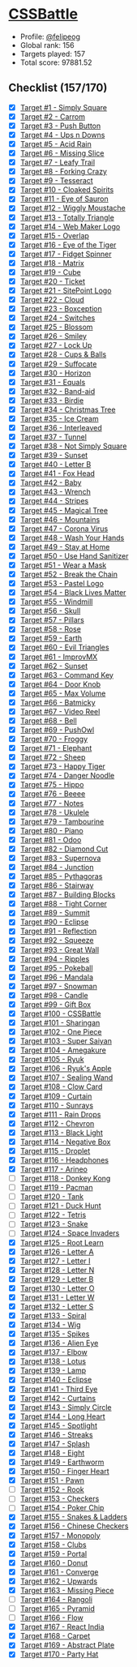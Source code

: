 # [CSSBattle](https://cssbattle.dev)

- Profile: [@felipeog](https://cssbattle.dev/player/felipeog)
- Global rank: 156
- Targets played: 157
- Total score: 97881.52

## Checklist (157/170)

- [x] [Target <span>#</span>1 - Simply Square](./shared/targets/001.ts)
- [x] [Target <span>#</span>2 - Carrom](./shared/targets/002.ts)
- [x] [Target <span>#</span>3 - Push Button](./shared/targets/003.ts)
- [x] [Target <span>#</span>4 - Ups n Downs](./shared/targets/004.ts)
- [x] [Target <span>#</span>5 - Acid Rain](./shared/targets/005.ts)
- [x] [Target <span>#</span>6 - Missing Slice](./shared/targets/006.ts)
- [x] [Target <span>#</span>7 - Leafy Trail](./shared/targets/007.ts)
- [x] [Target <span>#</span>8 - Forking Crazy](./shared/targets/008.ts)
- [x] [Target <span>#</span>9 - Tesseract](./shared/targets/009.ts)
- [x] [Target <span>#</span>10 - Cloaked Spirits](./shared/targets/010.ts)
- [x] [Target <span>#</span>11 - Eye of Sauron](./shared/targets/011.ts)
- [x] [Target <span>#</span>12 - Wiggly Moustache](./shared/targets/012.ts)
- [x] [Target <span>#</span>13 - Totally Triangle](./shared/targets/013.ts)
- [x] [Target <span>#</span>14 - Web Maker Logo](./shared/targets/014.ts)
- [x] [Target <span>#</span>15 - Overlap](./shared/targets/015.ts)
- [x] [Target <span>#</span>16 - Eye of the Tiger](./shared/targets/016.ts)
- [x] [Target <span>#</span>17 - Fidget Spinner](./shared/targets/017.ts)
- [x] [Target <span>#</span>18 - Matrix](./shared/targets/018.ts)
- [x] [Target <span>#</span>19 - Cube](./shared/targets/019.ts)
- [x] [Target <span>#</span>20 - Ticket](./shared/targets/020.ts)
- [x] [Target <span>#</span>21 - SitePoint Logo](./shared/targets/021.ts)
- [x] [Target <span>#</span>22 - Cloud](./shared/targets/022.ts)
- [x] [Target <span>#</span>23 - Boxception](./shared/targets/023.ts)
- [x] [Target <span>#</span>24 - Switches](./shared/targets/024.ts)
- [x] [Target <span>#</span>25 - Blossom](./shared/targets/025.ts)
- [x] [Target <span>#</span>26 - Smiley](./shared/targets/026.ts)
- [x] [Target <span>#</span>27 - Lock Up](./shared/targets/027.ts)
- [x] [Target <span>#</span>28 - Cups & Balls](./shared/targets/028.ts)
- [x] [Target <span>#</span>29 - Suffocate](./shared/targets/029.ts)
- [x] [Target <span>#</span>30 - Horizon](./shared/targets/030.ts)
- [x] [Target <span>#</span>31 - Equals](./shared/targets/031.ts)
- [x] [Target <span>#</span>32 - Band-aid](./shared/targets/032.ts)
- [x] [Target <span>#</span>33 - Birdie](./shared/targets/033.ts)
- [x] [Target <span>#</span>34 - Christmas Tree](./shared/targets/034.ts)
- [x] [Target <span>#</span>35 - Ice Cream](./shared/targets/035.ts)
- [x] [Target <span>#</span>36 - Interleaved](./shared/targets/036.ts)
- [x] [Target <span>#</span>37 - Tunnel](./shared/targets/037.ts)
- [x] [Target <span>#</span>38 - Not Simply Square](./shared/targets/038.ts)
- [x] [Target <span>#</span>39 - Sunset](./shared/targets/039.ts)
- [x] [Target <span>#</span>40 - Letter B](./shared/targets/040.ts)
- [x] [Target <span>#</span>41 - Fox Head](./shared/targets/041.ts)
- [x] [Target <span>#</span>42 - Baby](./shared/targets/042.ts)
- [x] [Target <span>#</span>43 - Wrench](./shared/targets/043.ts)
- [x] [Target <span>#</span>44 - Stripes](./shared/targets/044.ts)
- [x] [Target <span>#</span>45 - Magical Tree](./shared/targets/045.ts)
- [x] [Target <span>#</span>46 - Mountains](./shared/targets/046.ts)
- [x] [Target <span>#</span>47 - Corona Virus](./shared/targets/047.ts)
- [x] [Target <span>#</span>48 - Wash Your Hands](./shared/targets/048.ts)
- [x] [Target <span>#</span>49 - Stay at Home](./shared/targets/049.ts)
- [x] [Target <span>#</span>50 - Use Hand Sanitizer](./shared/targets/050.ts)
- [x] [Target <span>#</span>51 - Wear a Mask](./shared/targets/051.ts)
- [x] [Target <span>#</span>52 - Break the Chain](./shared/targets/052.ts)
- [x] [Target <span>#</span>53 - Pastel Logo](./shared/targets/053.ts)
- [x] [Target <span>#</span>54 - Black Lives Matter](./shared/targets/054.ts)
- [x] [Target <span>#</span>55 - Windmill](./shared/targets/055.ts)
- [x] [Target <span>#</span>56 - Skull](./shared/targets/056.ts)
- [x] [Target <span>#</span>57 - Pillars](./shared/targets/057.ts)
- [x] [Target <span>#</span>58 - Rose](./shared/targets/058.ts)
- [x] [Target <span>#</span>59 - Earth](./shared/targets/059.ts)
- [x] [Target <span>#</span>60 - Evil Triangles](./shared/targets/060.ts)
- [x] [Target <span>#</span>61 - ImprovMX](./shared/targets/061.ts)
- [x] [Target <span>#</span>62 - Sunset](./shared/targets/062.ts)
- [x] [Target <span>#</span>63 - Command Key](./shared/targets/063.ts)
- [x] [Target <span>#</span>64 - Door Knob](./shared/targets/064.ts)
- [x] [Target <span>#</span>65 - Max Volume](./shared/targets/065.ts)
- [x] [Target <span>#</span>66 - Batmicky](./shared/targets/066.ts)
- [x] [Target <span>#</span>67 - Video Reel](./shared/targets/067.ts)
- [x] [Target <span>#</span>68 - Bell](./shared/targets/068.ts)
- [x] [Target <span>#</span>69 - PushOwl](./shared/targets/069.ts)
- [x] [Target <span>#</span>70 - Froggy](./shared/targets/070.ts)
- [x] [Target <span>#</span>71 - Elephant](./shared/targets/071.ts)
- [x] [Target <span>#</span>72 - Sheep](./shared/targets/072.ts)
- [x] [Target <span>#</span>73 - Happy Tiger](./shared/targets/073.ts)
- [x] [Target <span>#</span>74 - Danger Noodle](./shared/targets/074.ts)
- [x] [Target <span>#</span>75 - Hippo](./shared/targets/075.ts)
- [x] [Target <span>#</span>76 - Beeee](./shared/targets/076.ts)
- [x] [Target <span>#</span>77 - Notes](./shared/targets/077.ts)
- [x] [Target <span>#</span>78 - Ukulele](./shared/targets/078.ts)
- [x] [Target <span>#</span>79 - Tambourine](./shared/targets/079.ts)
- [x] [Target <span>#</span>80 - Piano](./shared/targets/080.ts)
- [x] [Target <span>#</span>81 - Odoo](./shared/targets/081.ts)
- [x] [Target <span>#</span>82 - Diamond Cut](./shared/targets/082.ts)
- [x] [Target <span>#</span>83 - Supernova](./shared/targets/083.ts)
- [x] [Target <span>#</span>84 - Junction](./shared/targets/084.ts)
- [x] [Target <span>#</span>85 - Pythagoras](./shared/targets/085.ts)
- [x] [Target <span>#</span>86 - Stairway](./shared/targets/086.ts)
- [x] [Target <span>#</span>87 - Building Blocks](./shared/targets/087.ts)
- [x] [Target <span>#</span>88 - Tight Corner](./shared/targets/088.ts)
- [x] [Target <span>#</span>89 - Summit](./shared/targets/089.ts)
- [x] [Target <span>#</span>90 - Eclipse](./shared/targets/090.ts)
- [x] [Target <span>#</span>91 - Reflection](./shared/targets/091.ts)
- [x] [Target <span>#</span>92 - Squeeze](./shared/targets/092.ts)
- [x] [Target <span>#</span>93 - Great Wall](./shared/targets/093.ts)
- [x] [Target <span>#</span>94 - Ripples](./shared/targets/094.ts)
- [x] [Target <span>#</span>95 - Pokeball](./shared/targets/095.ts)
- [x] [Target <span>#</span>96 - Mandala](./shared/targets/096.ts)
- [x] [Target <span>#</span>97 - Snowman](./shared/targets/097.ts)
- [x] [Target <span>#</span>98 - Candle](./shared/targets/098.ts)
- [x] [Target <span>#</span>99 - Gift Box](./shared/targets/099.ts)
- [x] [Target <span>#</span>100 - CSSBattle](./shared/targets/100.ts)
- [x] [Target <span>#</span>101 - Sharingan](./shared/targets/101.ts)
- [x] [Target <span>#</span>102 - One Piece](./shared/targets/102.ts)
- [x] [Target <span>#</span>103 - Super Saiyan](./shared/targets/103.ts)
- [x] [Target <span>#</span>104 - Amegakure](./shared/targets/104.ts)
- [x] [Target <span>#</span>105 - Ryuk](./shared/targets/105.ts)
- [x] [Target <span>#</span>106 - Ryuk's Apple](./shared/targets/106.ts)
- [x] [Target <span>#</span>107 - Sealing Wand](./shared/targets/107.ts)
- [x] [Target <span>#</span>108 - Clow Card](./shared/targets/108.ts)
- [x] [Target <span>#</span>109 - Curtain](./shared/targets/109.ts)
- [x] [Target <span>#</span>110 - Sunrays](./shared/targets/110.ts)
- [x] [Target <span>#</span>111 - Rain Drops](./shared/targets/111.ts)
- [x] [Target <span>#</span>112 - Chevron](./shared/targets/112.ts)
- [x] [Target <span>#</span>113 - Black Light](./shared/targets/113.ts)
- [x] [Target <span>#</span>114 - Negative Box](./shared/targets/114.ts)
- [x] [Target <span>#</span>115 - Droplet](./shared/targets/115.ts)
- [x] [Target <span>#</span>116 - Headphones](./shared/targets/116.ts)
- [x] [Target <span>#</span>117 - Arineo](./shared/targets/117.ts)
- [ ] [Target <span>#</span>118 - Donkey Kong](./shared/targets/118.ts)
- [ ] [Target <span>#</span>119 - Pacman](./shared/targets/119.ts)
- [ ] [Target <span>#</span>120 - Tank](./shared/targets/120.ts)
- [ ] [Target <span>#</span>121 - Duck Hunt](./shared/targets/121.ts)
- [ ] [Target <span>#</span>122 - Tetris](./shared/targets/122.ts)
- [ ] [Target <span>#</span>123 - Snake](./shared/targets/123.ts)
- [ ] [Target <span>#</span>124 - Space Invaders](./shared/targets/124.ts)
- [x] [Target <span>#</span>125 - Root Learn](./shared/targets/125.ts)
- [x] [Target <span>#</span>126 - Letter A](./shared/targets/126.ts)
- [x] [Target <span>#</span>127 - Letter I](./shared/targets/127.ts)
- [x] [Target <span>#</span>128 - Letter N](./shared/targets/128.ts)
- [x] [Target <span>#</span>129 - Letter B](./shared/targets/129.ts)
- [x] [Target <span>#</span>130 - Letter O](./shared/targets/130.ts)
- [x] [Target <span>#</span>131 - Letter W](./shared/targets/131.ts)
- [x] [Target <span>#</span>132 - Letter S](./shared/targets/132.ts)
- [x] [Target <span>#</span>133 - Spiral](./shared/targets/133.ts)
- [x] [Target <span>#</span>134 - Wig](./shared/targets/134.ts)
- [x] [Target <span>#</span>135 - Spikes](./shared/targets/135.ts)
- [x] [Target <span>#</span>136 - Alien Eye](./shared/targets/136.ts)
- [x] [Target <span>#</span>137 - Elbow](./shared/targets/137.ts)
- [x] [Target <span>#</span>138 - Lotus](./shared/targets/138.ts)
- [x] [Target <span>#</span>139 - Lamp](./shared/targets/139.ts)
- [x] [Target <span>#</span>140 - Eclipse](./shared/targets/140.ts)
- [x] [Target <span>#</span>141 - Third Eye](./shared/targets/141.ts)
- [x] [Target <span>#</span>142 - Curtains](./shared/targets/142.ts)
- [x] [Target <span>#</span>143 - Simply Circle](./shared/targets/143.ts)
- [x] [Target <span>#</span>144 - Long Heart](./shared/targets/144.ts)
- [x] [Target <span>#</span>145 - Spotlight](./shared/targets/145.ts)
- [x] [Target <span>#</span>146 - Streaks](./shared/targets/146.ts)
- [x] [Target <span>#</span>147 - Splash](./shared/targets/147.ts)
- [x] [Target <span>#</span>148 - Eight](./shared/targets/148.ts)
- [x] [Target <span>#</span>149 - Earthworm](./shared/targets/149.ts)
- [x] [Target <span>#</span>150 - Finger Heart](./shared/targets/150.ts)
- [x] [Target <span>#</span>151 - Pawn](./shared/targets/151.ts)
- [ ] [Target <span>#</span>152 - Rook](./shared/targets/152.ts)
- [ ] [Target <span>#</span>153 - Checkers](./shared/targets/153.ts)
- [ ] [Target <span>#</span>154 - Poker Chip](./shared/targets/154.ts)
- [x] [Target <span>#</span>155 - Snakes & Ladders](./shared/targets/155.ts)
- [x] [Target <span>#</span>156 - Chinese Checkers](./shared/targets/156.ts)
- [x] [Target <span>#</span>157 - Monopoly](./shared/targets/157.ts)
- [x] [Target <span>#</span>158 - Clubs](./shared/targets/158.ts)
- [x] [Target <span>#</span>159 - Portal](./shared/targets/159.ts)
- [x] [Target <span>#</span>160 - Donut](./shared/targets/160.ts)
- [x] [Target <span>#</span>161 - Converge](./shared/targets/161.ts)
- [x] [Target <span>#</span>162 - Upwards](./shared/targets/162.ts)
- [x] [Target <span>#</span>163 - Missing Piece](./shared/targets/163.ts)
- [ ] [Target <span>#</span>164 - Rangoli](./shared/targets/164.ts)
- [ ] [Target <span>#</span>165 - Pyramid](./shared/targets/165.ts)
- [ ] [Target <span>#</span>166 - Flow](./shared/targets/166.ts)
- [x] [Target <span>#</span>167 - React India](./shared/targets/167.ts)
- [x] [Target <span>#</span>168 - Carpet](./shared/targets/168.ts)
- [x] [Target <span>#</span>169 - Abstract Plate](./shared/targets/169.ts)
- [x] [Target <span>#</span>170 - Party Hat](./shared/targets/170.ts)
